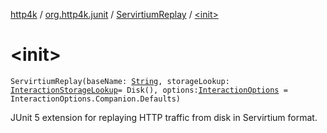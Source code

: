 [http4k](../../index.md) / [org.http4k.junit](../index.md) / [ServirtiumReplay](index.md) / [&lt;init&gt;](./-init-.md)

# &lt;init&gt;

`ServirtiumReplay(baseName: `[`String`](https://kotlinlang.org/api/latest/jvm/stdlib/kotlin/-string/index.html)`, storageLookup: `[`InteractionStorageLookup`](../../org.http4k.servirtium/-interaction-storage-lookup/index.md)` = Disk(), options: `[`InteractionOptions`](../../org.http4k.servirtium/-interaction-options/index.md)` = InteractionOptions.Companion.Defaults)`

JUnit 5 extension for replaying HTTP traffic from disk in Servirtium format.

